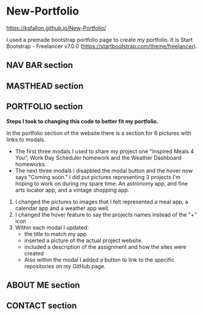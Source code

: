 # New-Portfolio
https://ksfallon.github.io/New-Portfolio/

I used a premade bootstrap portfolio page to create my portfolio. It is Start Bootstrap - Freelancer v7.0.0 (https://startbootstrap.com/theme/freelancer).

## NAV BAR section

## MASTHEAD section

## PORTFOLIO section
**Steps I took to changing this code to better fit my portfolio.**

In the portfolio section of the website there is a section for 6 pictures with links to modals. 
* The first three modals I used to share my project one "Inspired Meals 4 You", Work Day Scheduler homework and the Weather Dashboard homeworks. 
* The next three modals I disapbled the modal button and the hover now says "Coming soon." I did put pictures representing 3 projects I'm hoping to work on during my spare time: An astronomy app, and fine arts locator app, and a vintage shopping app.

1. I changed the pictures to images that I felt represented a meal app, a calendar app and a weather app well.
2. I changed the hover feature to say the projects names instead of the "+" icon
3. Within each modal I updated:
    - the title to match my app
    - inserted a picture of the actual project website.
    - included a description of the assignment and how the sites were created
    - Also within the modal I added a button to link to the specific repositories on my GitHub page.

## ABOUT ME section
## CONTACT section